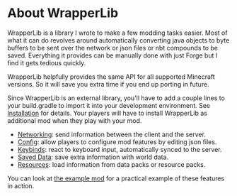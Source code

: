 # About WrapperLib

WrapperLib is a library I wrote to make a few modding tasks easier. Most of what it can do revolves around automatically converting java objects to byte buffers to be sent over the network or json files or nbt compounds to be saved. Everything it provides can be manually done with just Forge but I find it gets tedious quickly.

WrapperLib helpfully provides the same API for all supported Minecraft versions. So it will save you extra time if you end up porting in future. 

Since WrapperLib is an external library, you'll have to add a couple lines to your build.gradle to import it into your development environment. See [Installation](installation) for details. Your players will have to install WrapperLib as additional mod when they play with your mod. 

- [Networking](networking): send information between the client and the server.
- [Config](config): allow players to configure mod features by editing json files.
- [Keybinds](keybinds): react to keyboard input, automatically synced to the server.
- [Saved Data](saved-data): save extra information with world data.
- [Resources](resources): load information from data packs or resource packs.

You can look at [the example mod](https://github.com/LukeGrahamLandry/WrapperLib/tree/1.19/example) for a practical example of these features in action. 